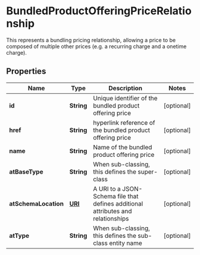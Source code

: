 

# BundledProductOfferingPriceRelationship

This represents a bundling pricing relationship, allowing a price to be composed of multiple other prices (e.g. a recurring charge and a onetime charge).
## Properties

Name | Type | Description | Notes
------------ | ------------- | ------------- | -------------
**id** | **String** | Unique identifier of the bundled product offering price |  [optional]
**href** | **String** | hyperlink reference of the bundled product offering price |  [optional]
**name** | **String** | Name of the bundled product offering price |  [optional]
**atBaseType** | **String** | When sub-classing, this defines the super-class |  [optional]
**atSchemaLocation** | [**URI**](URI.md) | A URI to a JSON-Schema file that defines additional attributes and relationships |  [optional]
**atType** | **String** | When sub-classing, this defines the sub-class entity name |  [optional]



